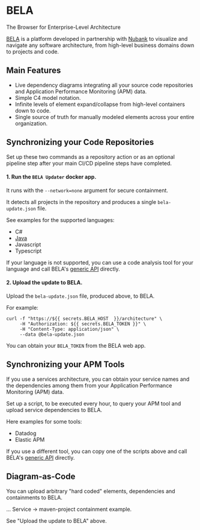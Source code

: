 # BELA
The Browser for Enterprise-Level Architecture

[BELA](https://jux.house/bela) is a platform developed in partnership with [Nubank](https://international.nubank.com.br/about) to visualize and navigate any software architecture, from high-level business domains down to projects and code.

## Main Features

- Live dependency diagrams integrating all your source code repositories and Application Performance Monitoring (APM) data.
- Simple C4 model notation.
- Infinite levels of element expand/collapse from high-level containers down to code.
- Single source of truth for manually modeled elements across your entire organization.

## Synchronizing your Code Repositories

Set up these two commands as a repository action or as an optional pipeline step after your main CI/CD pipeline steps have completed.

#### 1. Run the `BELA Updater` docker app.
  
   It runs with the `--network=none` argument for secure containment.
   
   It detects all projects in the repository and produces a single `bela-update.json` file.

   See examples for the supported languages:
   - C#
   - [Java](/updaters/Java.md)
   - Javascript
   - Typescript

   If your language is not supported, you can use a code analysis tool for your language and call BELA's [generic API](API.md) directly.

 
#### 2. Upload the update to BELA.

   Upload the `bela-update.json` file, produced above, to BELA.
   
   For example:
   ```
   curl -f "https://${{ secrets.BELA_HOST  }}/architecture" \
        -H "Authorization: ${{ secrets.BELA_TOKEN }}" \
        -H "Content-Type: application/json" \
        --data @bela-update.json
   ```
   You can obtain your `BELA_TOKEN` from the BELA web app.
   

## Synchronizing your APM Tools

If you use a services architecture, you can obtain your service names and the dependencies among them from your Application Performance Monitoring (APM) data.

Set up a script, to be executed every hour, to query your APM tool and upload service dependencies to BELA.

Here examples for some tools:
- Datadog
- Elastic APM
  
If you use a different tool, you can copy one of the scripts above and call BELA's [generic API](API.md) directly.


## Diagram-as-Code

You can upload arbitrary "hard coded" elements, dependencies and containments to BELA.

... Service -> maven-project containment example.

See "Upload the update to BELA" above.
